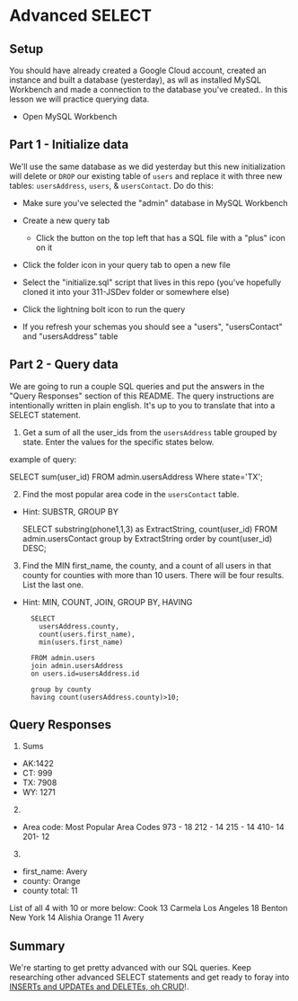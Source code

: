 # Advanced SELECT

## Setup

You should have already created a Google Cloud account, created an instance and built a database (yesterday), as wll as installed MySQL Workbench and made a connection to the database you've created.. In this lesson we will practice querying data.

* Open MySQL Workbench

## Part 1 - Initialize data

We'll use the same database as we did yesterday but this new initialization will delete or `DROP` our existing table of `users` and replace it with three new tables: `usersAddress`, `users`, & `usersContact`. Do do this:

* Make sure you've selected the "admin" database in MySQL Workbench

* Create a new query tab
  * Click the button on the top left that has a SQL file with a "plus" icon on it

* Click the folder icon in your query tab to open a new file

* Select the "initialize.sql" script that lives in this repo (you've hopefully cloned it into your 311-JSDev folder or somewhere else)

* Click the lightning bolt icon to run the query

* If you refresh your schemas you should see a "users", "usersContact" and "usersAddress" table

## Part 2 - Query data

We are going to run a couple SQL queries and put the answers in the "Query Responses" section of this README. The query instructions are intentionally written in plain english. It's up to you to translate that into a SELECT statement.

1. Get a sum of all the user_ids from the `usersAddress` table grouped by state. Enter the values for the specific states below.

example of query:

SELECT sum(user_id)
FROM admin.usersAddress
Where state='TX';

2. Find the most popular area code in the `usersContact` table. 
  * Hint: SUBSTR, GROUP BY

      SELECT 
      substring(phone1,1,3) as ExtractString,
      count(user_id)
      FROM admin.usersContact
      group by ExtractString
      order by count(user_id) DESC;

3. Find the MIN first_name, the county, and a count of all users in that county for counties with more than 10 users. There will be four results. List the last one. 
  * Hint: MIN, COUNT, JOIN, GROUP BY, HAVING

          SELECT 
            usersAddress.county,
            count(users.first_name),
            min(users.first_name)
              
          FROM admin.users
          join admin.usersAddress
          on users.id=usersAddress.id

          group by county
          having count(usersAddress.county)>10;


## Query Responses

1. Sums
  * AK:1422
  * CT: 999
  * TX: 7908
  * WY: 1271

2.
  * Area code:
    Most Popular Area Codes
    973 -	18
    212 -	14
    215 -	14
    410- 14
    201- 12

3.
  * first_name: Avery
  * county: Orange
  * county total: 11

List of all 4 with 10 or more below:
Cook	13	Carmela
Los Angeles	18	Benton
New York	14	Alishia
Orange	11	Avery

## Summary

We're starting to get pretty advanced with our SQL queries. Keep researching other advanced SELECT statements and get ready to foray into [INSERTs and UPDATEs and DELETEs, oh CRUD](https://www.youtube.com/watch?v=-HrfbV16-FQ)!.
